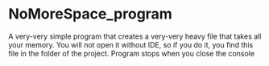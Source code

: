 # NoMoreSpace_program
A very-very simple program that creates a very-very heavy file that takes all your memory. You will not open it without IDE, so if you do it, you find this file in the folder of the project. Program stops when you close the console
